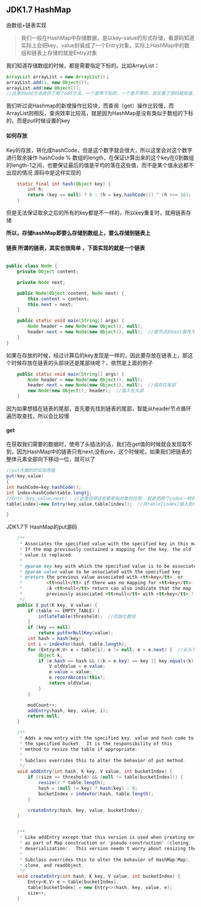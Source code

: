 ## JDK1.7 HashMap

由数组+链表实现

> 我们一般在HashMap中存储数据，是以key-value的形式存储，看源码知道实际上会把key、value封装成了一个Entry对象。实际上HashMap中的数组和链表上存储的就是Entry对象

我们知道存储数组的时候，都是需要指定下标的。比如ArrayList：

```java
ArrayList arrayList = new ArrayList()；
arrayList.add(1, new Object());
arrayList.add(new Object());
//这里的add方法提供了两个add方法，一个是带下标的，一个是不带的，其实看了源码就知道，不带下标的，实际上是在add的时候，是通过arrayList的size++l来确定下标的
```
我们听过说Hashmap的新增操作比较块，而查询（get）操作比较慢，而ArrayList则相反，查询效率比较高，就是因为HashMap是没有类似于数组的下标的，而是put时候设置的key


#### 如何存放

Key的存放，转化成hashCode，但是这个数字就会很大，所以这里会对这个数字进行取余操作 hashCode % 数组的length，在保证计算出来的这个key在0到数组的length-1之间，也要保证最后的值是平均的落在这些值，而不是某个值永远都不出现的情况
源码中是这样实现的

```java
    static final int hash(Object key) {
        int h;
        return (key == null) ? 0 : (h = key.hashCode()) ^ (h >>> 16);
    }
```
但是无法保证取余之后的所有的key都是不一样的，所以key重复时，就用链表存储

**所以，存储hashMap即要么存储到数组上，要么存储到链表上**

#### 链表 所谓的链表，其实也很简单 ，下面实现的就是一个链表

```Java

public class Node {
    private Object content;

    private Node next;

    public Node(Object content, Node next) {
        this.content = content;
        this.next = next;
    }

    public static void main(String[] args) {
        Node header = new Node(new Object(), null);
        header.next = new Node(new Object(), null);  //尾节点的next属性为null
    }
}
```

如果在存放的时候，经过计算后的key发现是一样的，因此要存放在链表上，那这个时候存放在链表的头部块还是尾部块呢？，依然是上面的例子
```Java
    public static void main(String[] args) {
        Node header = new Node(new Object(), null);
        header.next = new Node(new Object(), null);  //保存在尾部 
        new Node(new Object(), header);  //插入在头部
    }
```
因为如果想插在链表的尾部，首先要先找到链表的尾部，智能从header节点循环遍历取查找，所以会比较慢


#### get

在获取我们需要的数据时，使用了头插法的话，我们在get值的时候就会发现取不到，因为HashMap中的链表只有next,没有pre，这个时候呢，如果我们把链表的整体元素全部向下移动一位，就可以了

```java
//put大概的的实现思路
put(key,value)
{
int hashCode=key.hashCode();
int index=hashCode%table.lengtj;
//Entr（key,value,next）  //这里说得这些都是指对象的应用  就是把两个index一样的存在同一个地址
table[index]=new Entry(key,value,table[index]);  //将table[index]插入到头节点

}

```

JDK1.7下 HashMap的put源码

```java
    /**
     * Associates the specified value with the specified key in this map.
     * If the map previously contained a mapping for the key, the old
     * value is replaced.
     *
     * @param key key with which the specified value is to be associated
     * @param value value to be associated with the specified key
     * @return the previous value associated with <tt>key</tt>, or
     *         <tt>null</tt> if there was no mapping for <tt>key</tt>.
     *         (A <tt>null</tt> return can also indicate that the map
     *         previously associated <tt>null</tt> with <tt>key</tt>.)
     */
    public V put(K key, V value) {
        if (table == EMPTY_TABLE) {
            inflateTable(threshold);  //初始化数组
        }
        if (key == null)
            return putForNullKey(value);
        int hash = hash(key);
        int i = indexFor(hash, table.length);
        for (Entry<K,V> e = table[i]; e != null; e = e.next) {  //从头节点开始便利 
            Object k;
            if (e.hash == hash && ((k = e.key) == key || key.equals(k))) {  //相同的key的情况下会覆盖
                V oldValue = e.value;
                e.value = value;
                e.recordAccess(this);
                return oldValue;
            }
        }

        modCount++;
        addEntry(hash, key, value, i);
        return null;
    }

    /**
     * Adds a new entry with the specified key, value and hash code to
     * the specified bucket.  It is the responsibility of this
     * method to resize the table if appropriate.
     *
     * Subclass overrides this to alter the behavior of put method.
     */
    void addEntry(int hash, K key, V value, int bucketIndex) {
        if ((size >= threshold) && (null != table[bucketIndex])) {
            resize(2 * table.length);
            hash = (null != key) ? hash(key) : 0;
            bucketIndex = indexFor(hash, table.length);
        }

        createEntry(hash, key, value, bucketIndex);
    }


    /**
     * Like addEntry except that this version is used when creating entries
     * as part of Map construction or "pseudo-construction" (cloning,
     * deserialization).  This version needn't worry about resizing the table.
     *
     * Subclass overrides this to alter the behavior of HashMap(Map),
     * clone, and readObject.
     */
    void createEntry(int hash, K key, V value, int bucketIndex) {
        Entry<K,V> e = table[bucketIndex];
        table[bucketIndex] = new Entry<>(hash, key, value, e);
        size++;
    }
```




